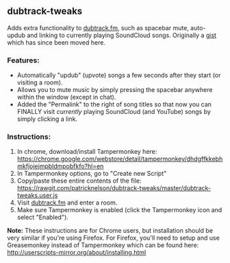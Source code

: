 ## dubtrack-tweaks

Adds extra functionality to [dubtrack.fm](https://www.dubtrack.fm), such as spacebar mute, auto-updub and linking to currently playing SoundCloud songs. Originally a [gist](https://gist.github.com/patricknelson/4b729ec234a35d4b8cc9) which has since been moved here.

### Features:


 - Automatically "updub" (upvote) songs a few seconds after they start (or visiting a room).
 - Allows you to mute music by simply pressing the spacebar anywhere within the window (except in chat).
 - Added the "Permalink" to the right of song titles so that now you can FINALLY visit *currently*
   playing SoundCloud (and YouTube) songs by simply clicking a link.

### Instructions:

1. In chrome, download/install Tampermonkey here: https://chrome.google.com/webstore/detail/tampermonkey/dhdgffkkebhmkfjojejmpbldmpobfkfo?hl=en
2. In Tampermonkey options, go to "Create new Script"
3. Copy/paste these entire contents of the file: https://rawgit.com/patricknelson/dubtrack-tweaks/master/dubtrack-tweaks.user.js 
4. Visit [dubtrack.fm](https://www.dubtrack.fm) and enter a room.
5. Make sure Tampermonkey is enabled (click the Tampermonkey icon and select "Enabled").

**Note:** These instructions are for Chrome users, but installation should be very similar if you're using Firefox. For Firefox, you'll need to setup and use Greasemonkey instead of Tampermonkey which can be found here: http://userscripts-mirror.org/about/installing.html
